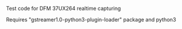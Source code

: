 Test code for DFM 37UX264 realtime capturing

Requires "gstreamer1.0-python3-plugin-loader" package and python3
